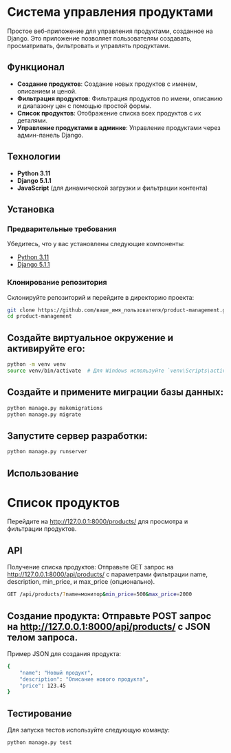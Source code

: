 # Система управления продуктами

Простое веб-приложение для управления продуктами, созданное на Django. Это приложение позволяет пользователям создавать, просматривать, фильтровать и управлять продуктами.

## Функционал

- **Создание продуктов**: Создание новых продуктов с именем, описанием и ценой.
- **Фильтрация продуктов**: Фильтрация продуктов по имени, описанию и диапазону цен с помощью простой формы.
- **Список продуктов**: Отображение списка всех продуктов с их деталями.
- **Управление продуктами в админке**: Управление продуктами через админ-панель Django.

## Технологии

- **Python 3.11**
- **Django 5.1.1**
- **JavaScript** (для динамической загрузки и фильтрации контента)

## Установка

### Предварительные требования

Убедитесь, что у вас установлены следующие компоненты:

- [Python 3.11](https://www.python.org/downloads/)
- [Django 5.1.1](https://docs.djangoproject.com/en/5.1/)

### Клонирование репозитория

Склонируйте репозиторий и перейдите в директорию проекта:

```bash
git clone https://github.com/ваше_имя_пользователя/product-management.git
cd product-management
```

## Создайте виртуальное окружение и активируйте его:
```bash
python -m venv venv
source venv/bin/activate  # Для Windows используйте `venv\Scripts\activate`
```
## Создайте и примените миграции базы данных:

```bash
python manage.py makemigrations
python manage.py migrate
```

## Запустите сервер разработки:

```bash
python manage.py runserver
```

## Использование

# Список продуктов
Перейдите на http://127.0.0.1:8000/products/ для просмотра и фильтрации продуктов.

## API

Получение списка продуктов: Отправьте GET запрос на http://127.0.0.1:8000/api/products/ с параметрами фильтрации name, description, min_price, и max_price (опционально).

```bash
GET /api/products/?name=монитор&min_price=500&max_price=2000
```

## Создание продукта: Отправьте POST запрос на http://127.0.0.1:8000/api/products/ с JSON телом запроса.

Пример JSON для создания продукта:

```bash
{
    "name": "Новый продукт",
    "description": "Описание нового продукта",
    "price": 123.45
}
```

## Тестирование

Для запуска тестов используйте следующую команду:

```bash
python manage.py test
```
